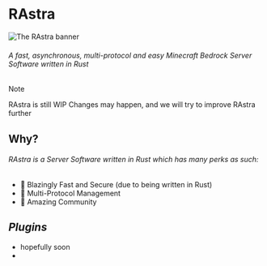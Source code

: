 # RAstra
<picture>
  <img alt="The RAstra banner" src="https://github.com/Adrian8115/RAstra/blob/9b26b2e77fed8c48e4124cfdf50a0e3e5c678588/assets/RAstra_banner.png">
</picture>

###### A fast, asynchronous, multi-protocol and easy Minecraft Bedrock Server Software written in Rust

> [!NOTE]
> RAstra is still WIP
> Changes may happen, and we will try to improve RAstra further

## Why?
###### RAstra is a Server Software written in Rust which has many perks as such:
- 🚀 Blazingly Fast and Secure (due to being written in Rust)
- 📜 Multi-Protocol Management
- 🌟 Amazing Community

## *Plugins*
- hopefully soon
- 